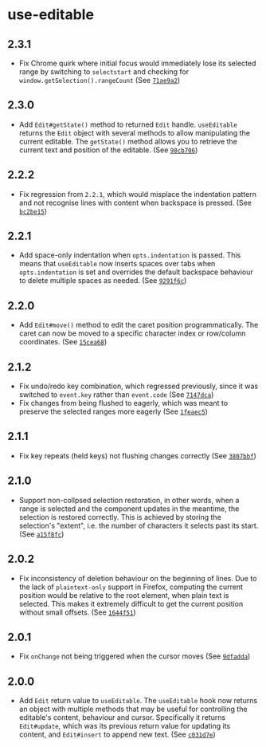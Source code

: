 # use-editable

## 2.3.1

- Fix Chrome quirk where initial focus would immediately lose its selected range by switching to `selectstart` and checking for `window.getSelection().rangeCount`
  (See [`71ae9a2`](https://github.com/kitten/use-editable/commit/71ae9a20bdf09b1bff8b6cb9ee460b5f828ffa69))

## 2.3.0

- Add `Edit#getState()` method to returned `Edit` handle. `useEditable` returns the `Edit` object with several methods to allow manipulating the current editable.
  The `getState()` method allows you to retrieve the current text and position of the editable.
  (See [`98cb706`](https://github.com/kitten/use-editable/commit/98cb70625f35254c0e349f129a05edb43d39a3c3))

## 2.2.2

- Fix regression from `2.2.1`, which would misplace the indentation pattern and not recognise lines with content when backspace is pressed.
  (See [`bc2be15`](https://github.com/kitten/use-editable/commit/bc2be1530e1d85949bd9300d62547ed62e04e43a))

## 2.2.1

- Add space-only indentation when `opts.indentation` is passed. This means that `useEditable` now inserts spaces over tabs when `opts.indentation` is set and overrides the
  default backspace behaviour to delete multiple spaces as needed.
  (See [`9291f6c`](https://github.com/kitten/use-editable/commit/9291f6ccdb9a6cfcfba38f59ead89a2024ec2bee))

## 2.2.0

- Add `Edit#move()` method to edit the caret position programmatically. The caret can now be moved to a specific character index or row/column coordinates.
  (See [`15cea68`](https://github.com/kitten/use-editable/commit/15cea6817242e30deb8bda9996060b9dd11db1ab))

## 2.1.2

- Fix undo/redo key combination, which regressed previously, since it was switched to `event.key` rather than `event.code`
  (See [`7147dca`](https://github.com/kitten/use-editable/commit/7147dcaa70e389ad9e0cdc6f92f76f6f6bcd724d))
- Fix changes from being flushed to eagerly, which was meant to preserve the selected ranges more eagerly
  (See [`1feaec5`](https://github.com/kitten/use-editable/commit/1feaec57e72c0edbefaf81464856656662baf89c))

## 2.1.1

- Fix key repeats (held keys) not flushing changes correctly
  (See [`3807bbf`](https://github.com/kitten/use-editable/commit/3807bbf6c143259d46cba52becf2c4f100fb6f69))

## 2.1.0

- Support non-collpsed selection restoration, in other words, when a range is selected and the component updates in the meantime, the selection is restored correctly.
  This is achieved by storing the selection's "extent", i.e. the number of characters it selects past its start.
  (See [`a15f8fc`](https://github.com/kitten/use-editable/commit/a15f8fcd9c1731c98c1ee2d96b6b0ed19ad40355))

## 2.0.2

- Fix inconsistency of deletion behaviour on the beginning of lines. Due to the lack of `plaintext-only` support in Firefox,
  computing the current position would be relative to the root element, when plain text is selected. This makes it extremely difficult
  to get the current position without small offsets.
  (See [`1644f51`](https://github.com/kitten/use-editable/commit/1644f516ad7d4f3367f4fa9fad41268dd9084ddc))

## 2.0.1

- Fix `onChange` not being triggered when the cursor moves
  (See [`9dfadda`](https://github.com/kitten/use-editable/commit/9dfadda649e7f4d2b850a7d90ddc0ed62f81a041))

## 2.0.0

- Add `Edit` return value to `useEditable`. The `useEditable` hook now returns an object with multiple methods that may be useful
  for controlling the editable's content, behaviour and cursor. Specifically it returns `Edit#update`, which was its previous return value
  for updating its content, and `Edit#insert` to append new text.
  (See [`c031d7e`](https://github.com/kitten/use-editable/commit/c031d7ee3e2551f6230df7fae0b03a3ce287d202))
